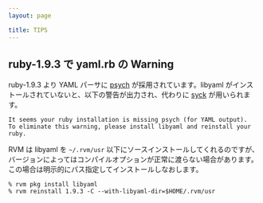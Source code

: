 ```yaml
---
layout: page

title: TIPS 
---
```


## ruby-1.9.3 で yaml.rb の Warning

ruby-1.9.3 より YAML パーサに [psych](http://doc.ruby-lang.org/ja/1.9.3/library/psych.html) が採用されています。libyaml がインストールされていないと、以下の警告が出力され、代わりに [syck](http://doc.ruby-lang.org/ja/1.9.3/library/syck.html) が用いられます。

    It seems your ruby installation is missing psych (for YAML output).
    To eliminate this warning, please install libyaml and reinstall your ruby.

RVM は libyaml を `~/.rvm/usr` 以下にソースインストールしてくれるのですが、バージョンによってはコンパイルオプションが正常に渡らない場合があります。この場合は明示的にパス指定してインストールしなおします。

    % rvm pkg install libyaml 
    % rvm reinstall 1.9.3 -C --with-libyaml-dir=$HOME/.rvm/usr

